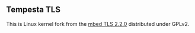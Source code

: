 ## Tempesta TLS

This is Linux kernel fork from the [mbed TLS 2.2.0](https://github.com/ARMmbed/mbedtls)
distributed under GPLv2.
